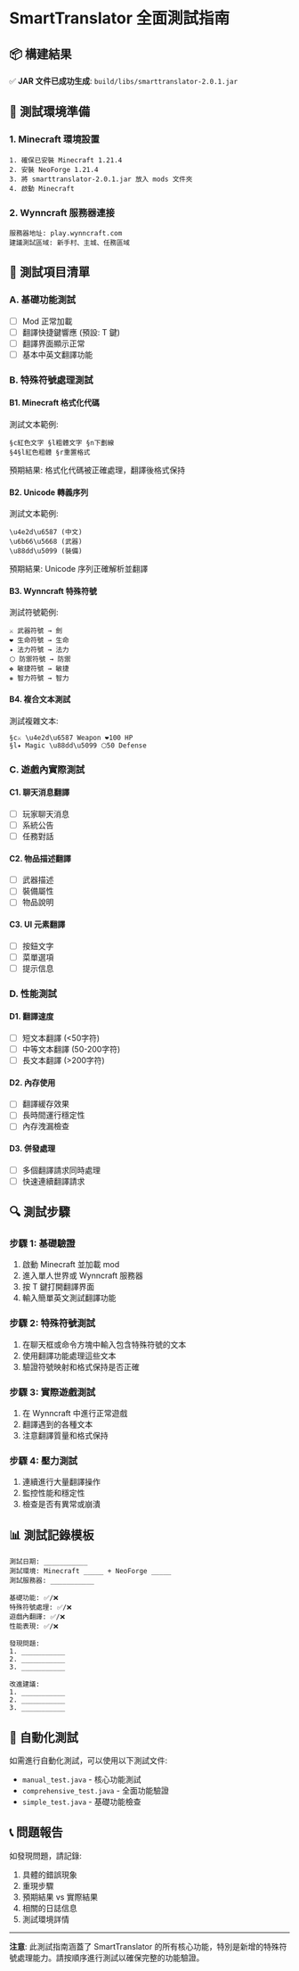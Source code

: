 # SmartTranslator 全面測試指南

## 📦 構建結果
✅ **JAR 文件已成功生成**: `build/libs/smarttranslator-2.0.1.jar`

## 🎯 測試環境準備

### 1. Minecraft 環境設置
```
1. 確保已安裝 Minecraft 1.21.4
2. 安裝 NeoForge 1.21.4
3. 將 smarttranslator-2.0.1.jar 放入 mods 文件夾
4. 啟動 Minecraft
```

### 2. Wynncraft 服務器連接
```
服務器地址: play.wynncraft.com
建議測試區域: 新手村、主城、任務區域
```

## 🧪 測試項目清單

### A. 基礎功能測試
- [ ] Mod 正常加載
- [ ] 翻譯快捷鍵響應 (預設: T 鍵)
- [ ] 翻譯界面顯示正常
- [ ] 基本中英文翻譯功能

### B. 特殊符號處理測試

#### B1. Minecraft 格式化代碼
測試文本範例:
```
§c紅色文字 §l粗體文字 §n下劃線
§4§l紅色粗體 §r重置格式
```
預期結果: 格式化代碼被正確處理，翻譯後格式保持

#### B2. Unicode 轉義序列
測試文本範例:
```
\u4e2d\u6587 (中文)
\u6b66\u5668 (武器)
\u88dd\u5099 (裝備)
```
預期結果: Unicode 序列正確解析並翻譯

#### B3. Wynncraft 特殊符號
測試符號範例:
```
⚔ 武器符號 → 劍
❤ 生命符號 → 生命
✦ 法力符號 → 法力
⬡ 防禦符號 → 防禦
✤ 敏捷符號 → 敏捷
❋ 智力符號 → 智力
```

#### B4. 複合文本測試
測試複雜文本:
```
§c⚔ \u4e2d\u6587 Weapon ❤100 HP
§l✦ Magic \u88dd\u5099 ⬡50 Defense
```

### C. 遊戲內實際測試

#### C1. 聊天消息翻譯
- [ ] 玩家聊天消息
- [ ] 系統公告
- [ ] 任務對話

#### C2. 物品描述翻譯
- [ ] 武器描述
- [ ] 裝備屬性
- [ ] 物品說明

#### C3. UI 元素翻譯
- [ ] 按鈕文字
- [ ] 菜單選項
- [ ] 提示信息

### D. 性能測試

#### D1. 翻譯速度
- [ ] 短文本翻譯 (<50字符)
- [ ] 中等文本翻譯 (50-200字符)
- [ ] 長文本翻譯 (>200字符)

#### D2. 內存使用
- [ ] 翻譯緩存效果
- [ ] 長時間運行穩定性
- [ ] 內存洩漏檢查

#### D3. 併發處理
- [ ] 多個翻譯請求同時處理
- [ ] 快速連續翻譯請求

## 🔍 測試步驟

### 步驟 1: 基礎驗證
1. 啟動 Minecraft 並加載 mod
2. 進入單人世界或 Wynncraft 服務器
3. 按 T 鍵打開翻譯界面
4. 輸入簡單英文測試翻譯功能

### 步驟 2: 特殊符號測試
1. 在聊天框或命令方塊中輸入包含特殊符號的文本
2. 使用翻譯功能處理這些文本
3. 驗證符號映射和格式保持是否正確

### 步驟 3: 實際遊戲測試
1. 在 Wynncraft 中進行正常遊戲
2. 翻譯遇到的各種文本
3. 注意翻譯質量和格式保持

### 步驟 4: 壓力測試
1. 連續進行大量翻譯操作
2. 監控性能和穩定性
3. 檢查是否有異常或崩潰

## 📊 測試記錄模板

```
測試日期: ___________
測試環境: Minecraft _____ + NeoForge _____
測試服務器: ___________

基礎功能: ✅/❌
特殊符號處理: ✅/❌
遊戲內翻譯: ✅/❌
性能表現: ✅/❌

發現問題:
1. ___________
2. ___________
3. ___________

改進建議:
1. ___________
2. ___________
3. ___________
```

## 🚀 自動化測試

如需進行自動化測試，可以使用以下測試文件:
- `manual_test.java` - 核心功能測試
- `comprehensive_test.java` - 全面功能驗證
- `simple_test.java` - 基礎功能檢查

## 📞 問題報告

如發現問題，請記錄:
1. 具體的錯誤現象
2. 重現步驟
3. 預期結果 vs 實際結果
4. 相關的日誌信息
5. 測試環境詳情

---
**注意**: 此測試指南涵蓋了 SmartTranslator 的所有核心功能，特別是新增的特殊符號處理能力。請按順序進行測試以確保完整的功能驗證。